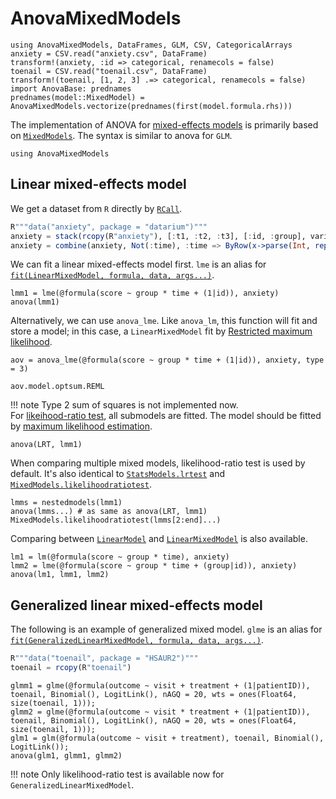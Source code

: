 # AnovaMixedModels
```@setup mm
using AnovaMixedModels, DataFrames, GLM, CSV, CategoricalArrays
anxiety = CSV.read("anxiety.csv", DataFrame)
transform!(anxiety, :id => categorical, renamecols = false)
toenail = CSV.read("toenail.csv", DataFrame)
transform!(toenail, [1, 2, 3] .=> categorical, renamecols = false)
import AnovaBase: prednames
prednames(model::MixedModel) = AnovaMixedModels.vectorize(prednames(first(model.formula.rhs)))
```
The implementation of ANOVA for [mixed-effects models](https://en.wikipedia.org/wiki/Mixed_model) is primarily based on [`MixedModels`](https://juliastats.org/MixedModels.jl/stable/). The syntax is similar to anova for `GLM`.   
```@example mm
using AnovaMixedModels
```
## Linear mixed-effects model
We get a dataset from `R` directly by [`RCall`](https://juliainterop.github.io/RCall.jl/stable/).
```julia
R"""data("anxiety", package = "datarium")"""
anxiety = stack(rcopy(R"anxiety"), [:t1, :t2, :t3], [:id, :group], variable_name = :time, value_name = :score)
anxiety = combine(anxiety, Not(:time), :time => ByRow(x->parse(Int, replace(String(x), "t"=>""))) => :time)
```
We can fit a linear mixed-effects model first. `lme` is an alias for [`fit(LinearMixedModel, formula, data, args...)`](https://juliastats.org/MixedModels.jl/stable/constructors/#Examples-of-linear-mixed-effects-model-fits).
```@example mm
lmm1 = lme(@formula(score ~ group * time + (1|id)), anxiety)
anova(lmm1)
```
Alternatively, we can use `anova_lme`. Like `anova_lm`, this function will fit and store a model; in this case, a `LinearMixedModel` fit by [Restricted maximum likelihood](https://en.wikipedia.org/wiki/Restricted_maximum_likelihood).
```@example mm
aov = anova_lme(@formula(score ~ group * time + (1|id)), anxiety, type = 3)
```
```@example mm
aov.model.optsum.REML
```
!!! note
    Type 2 sum of squares is not implemented now.  
For [likeihood-ratio test](https://en.wikipedia.org/wiki/Likelihood-ratio_test), all submodels are fitted. The model should be fitted by [maximum likelihood estimation](https://en.wikipedia.org/wiki/Maximum_likelihood_estimation).
```@example mm
anova(LRT, lmm1)
```
When comparing multiple mixed models, likelihood-ratio test is used by default. 
It's also identical to [`StatsModels.lrtest`](https://juliastats.org/StatsModels.jl/stable/api/#StatsModels.lrtest) and [`MixedModels.likelihoodratiotest`](https://juliastats.org/MixedModels.jl/stable/api/#MixedModels.LikelihoodRatioTest).
```@example mm
lmms = nestedmodels(lmm1)
anova(lmms...) # as same as anova(LRT, lmm1)
MixedModels.likelihoodratiotest(lmms[2:end]...)
``` 
Comparing between [`LinearModel`](https://juliastats.org/GLM.jl/stable/api/#GLM.LinearModel) and [`LinearMixedModel`](https://juliastats.org/MixedModels.jl/stable/api/#MixedModels.LinearMixedModel) is also available.
```@example mm
lm1 = lm(@formula(score ~ group * time), anxiety)
lmm2 = lme(@formula(score ~ group * time + (group|id)), anxiety)
anova(lm1, lmm1, lmm2)
```
## Generalized linear mixed-effects model
The following is an example of generalized mixed model. `glme` is an alias for [`fit(GeneralizedLinearMixedModel, formula, data, args...)`](https://juliastats.org/MixedModels.jl/stable/constructors/#Fitting-generalized-linear-mixed-models).
```julia
R"""data("toenail", package = "HSAUR2")"""
toenail = rcopy(R"toenail")
```
```@example mm
glmm1 = glme(@formula(outcome ~ visit + treatment + (1|patientID)), toenail, Binomial(), LogitLink(), nAGQ = 20, wts = ones(Float64, size(toenail, 1)));
glmm2 = glme(@formula(outcome ~ visit * treatment + (1|patientID)), toenail, Binomial(), LogitLink(), nAGQ = 20, wts = ones(Float64, size(toenail, 1)));
glm1 = glm(@formula(outcome ~ visit + treatment), toenail, Binomial(), LogitLink());
anova(glm1, glmm1, glmm2)
```
!!! note
    Only likelihood-ratio test is available now for `GeneralizedLinearMixedModel`.